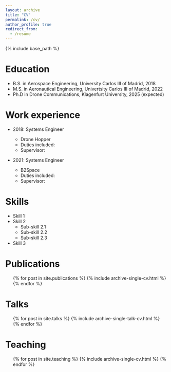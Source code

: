 ```yaml
---
layout: archive
title: "CV"
permalink: /cv/
author_profile: true
redirect_from:
  - /resume
---
```


{% include base_path %}

Education
======
* B.S. in Aerospace Engineering, University Carlos III of Madrid, 2018
* M.S. in Aeronautical Engineering, Univertsity Carlos III of Madrid, 2022
* Ph.D in Drone Communications, Klagenfurt University, 2025 (expected)

Work experience
======
* 2018: Systems Engineer
  * Drone Hopper
  * Duties included: 
  * Supervisor: 

* 2021: Systems Engineer
  * B2Space
  * Duties included: 
  * Supervisor:
  
Skills
======
* Skill 1
* Skill 2
  * Sub-skill 2.1
  * Sub-skill 2.2
  * Sub-skill 2.3
* Skill 3

Publications
======
  <ul>{% for post in site.publications %}
    {% include archive-single-cv.html %}
  {% endfor %}</ul>
  
Talks
======
  <ul>{% for post in site.talks %}
    {% include archive-single-talk-cv.html %}
  {% endfor %}</ul>
  
Teaching
======
  <ul>{% for post in site.teaching %}
    {% include archive-single-cv.html %}
  {% endfor %}</ul>
  

